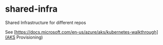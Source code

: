 # shared-infra

Shared Infrastructure for different repos

See [https://docs.microsoft.com/en-us/azure/aks/kubernetes-walkthrough](AKS Provisioning)
